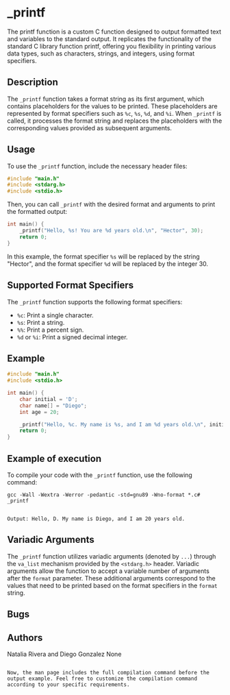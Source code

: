 # _printf

The printf function is a custom C function designed to output formatted text and variables to the standard output. It replicates the functionality of the standard C library function printf, offering you flexibility in printing various data types, such as characters, strings, and integers, using format specifiers.

## Description

The `_printf` function takes a format string as its first argument, which contains placeholders for the values to be printed. These placeholders are represented by format specifiers such as `%c`, `%s`, `%d`, and `%i`. When `_printf` is called, it processes the format string and replaces the placeholders with the corresponding values provided as subsequent arguments.

## Usage

To use the `_printf` function, include the necessary header files:

```c
#include "main.h"
#include <stdarg.h>
#include <stdio.h>
```

Then, you can call `_printf` with the desired format and arguments to print the formatted output:

```c
int main() {
    _printf("Hello, %s! You are %d years old.\n", "Hector", 30);
    return 0;
}
```

In this example, the format specifier `%s` will be replaced by the string "Hector", and the format specifier `%d` will be replaced by the integer 30.

## Supported Format Specifiers

The `_printf` function supports the following format specifiers:

- `%c`: Print a single character.
- `%s`: Print a string.
- `%%`: Print a percent sign.
- `%d` or `%i`: Print a signed decimal integer.

## Example

```c
#include "main.h"
#include <stdio.h>

int main() {
    char initial = 'D';
    char name[] = "Diego";
    int age = 20;

    _printf("Hello, %c. My name is %s, and I am %d years old.\n", initial, name, age);
    return 0;
}
```
## Example of execution

To compile your code with the `_printf` function, use the following command:

```
gcc -Wall -Wextra -Werror -pedantic -std=gnu89 -Wno-format *.c# _printf


Output: Hello, D. My name is Diego, and I am 20 years old.
```

## Variadic Arguments

The `_printf` function utilizes variadic arguments (denoted by `...`) through the `va_list` mechanism provided by the `<stdarg.h>` header. Variadic arguments allow the function to accept a variable number of arguments after the `format` parameter. These additional arguments correspond to the values that need to be printed based on the format specifiers in the `format` string.

## Bugs

## Authors 
 Natalia Rivera and Diego Gonzalez
None
```

Now, the man page includes the full compilation command before the output example. Feel free to customize the compilation command according to your specific requirements.

